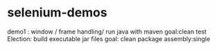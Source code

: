 # selenium-demos
demo1 : window / frame handling/ run java with maven
        goal:clean test
Election: build executable jar files
        goal: clean package assembly:single
